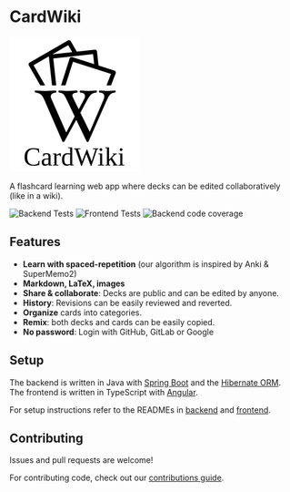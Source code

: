 # CardWiki

![CardWiki logo](frontend/src/assets/logo.png)

A flashcard learning web app where decks can be edited collaboratively (like in a wiki).

![Backend Tests](https://github.com/cardwiki/cardwiki/workflows/Backend%20Tests/badge.svg)
![Frontend Tests](https://github.com/cardwiki/cardwiki/workflows/Frontend%20Tests/badge.svg)
![Backend code coverage](https://codecov.io/gh/cardwiki/cardwiki/branch/master/graph/badge.svg)

## Features

* **Learn with spaced-repetition** (our algorithm is inspired by Anki & SuperMemo2)
* **Markdown, LaTeX, images**
* **Share & collaborate**: Decks are public and can be edited by anyone.
* **History**: Revisions can be easily reviewed and reverted.
* **Organize** cards into categories.
* **Remix**: both decks and cards can be easily copied.
* **No password**: Login with GitHub, GitLab or Google

## Setup

The backend is written in Java with [Spring Boot](https://spring.io/projects/spring-boot) and the [Hibernate ORM](https://hibernate.org/orm/). The frontend is written in TypeScript with [Angular](https://angular.io/).

For setup instructions refer to the READMEs in [backend](backend/README.md) and [frontend](frontend/README.md).

## Contributing

Issues and pull requests are welcome!

For contributing code, check out our [contributions guide](CONTRIBUTING.md).
